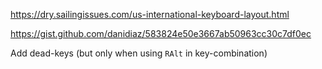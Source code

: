 https://dry.sailingissues.com/us-international-keyboard-layout.html

https://gist.github.com/danidiaz/583824e50e3667ab50963cc30c7df0ec

Add dead-keys (but only when using `RAlt` in key-combination)